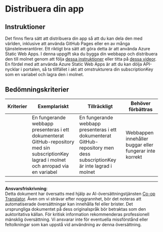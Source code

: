 <!--
CO_OP_TRANSLATOR_METADATA:
{
  "original_hash": "0ccdc1faa676a485c4c6ecbddb9f9067",
  "translation_date": "2025-08-27T21:35:16+00:00",
  "source_file": "3-transport/lessons/3-visualize-location-data/assignment.md",
  "language_code": "sv"
}
-->
# Distribuera din app

## Instruktioner

Det finns flera sätt att distribuera din app så att du kan dela den med världen, inklusive att använda GitHub Pages eller en av många tjänsteleverantörer. Ett riktigt bra sätt att göra detta är att använda Azure Static Web Apps. I denna uppgift ska du bygga din webbapp och distribuera den till molnet genom att följa [dessa instruktioner](https://github.com/Azure/static-web-apps-cli) eller titta på [dessa videor](https://www.youtube.com/watch?v=ADVGIXciYn8&list=PLlrxD0HtieHgMPeBaDQFx9yNuFxx6S1VG&index=3).  
En fördel med att använda Azure Static Web Apps är att du kan dölja API-nycklar i portalen, så ta tillfället i akt att omstrukturera din subscriptionKey som en variabel och lagra den i molnet.

## Bedömningskriterier

| Kriterier | Exemplariskt                                                                                                                           | Tillräckligt                                                                                                       | Behöver förbättras                                 |
| --------- | --------------------------------------------------------------------------------------------------------------------------------------- | ------------------------------------------------------------------------------------------------------------------ | ------------------------------------------------- |
|           | En fungerande webbapp presenteras i ett dokumenterat GitHub-repository med sin subscriptionKey lagrad i molnet och anropad via en variabel | En fungerande webbapp presenteras i ett dokumenterat GitHub-repository men dess subscriptionKey är inte lagrad i molnet | Webbappen innehåller buggar eller fungerar inte korrekt |

---

**Ansvarsfriskrivning**:  
Detta dokument har översatts med hjälp av AI-översättningstjänsten [Co-op Translator](https://github.com/Azure/co-op-translator). Även om vi strävar efter noggrannhet, bör det noteras att automatiserade översättningar kan innehålla fel eller brister. Det ursprungliga dokumentet på dess originalspråk bör betraktas som den auktoritativa källan. För kritisk information rekommenderas professionell mänsklig översättning. Vi ansvarar inte för eventuella missförstånd eller feltolkningar som kan uppstå vid användning av denna översättning.
